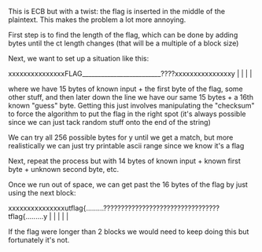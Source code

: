 This is ECB but with a twist: the flag is inserted in the middle of the plaintext. This makes the problem a lot more annoying.

First step is to find the length of the flag, which can be done by adding bytes until the ct length changes (that will be a multiple of a block size)

Next, we want to set up a situation like this:

xxxxxxxxxxxxxxxFLAG_________________________????xxxxxxxxxxxxxxxy
|               |               |               |               

where we have 15 bytes of known input + the first byte of the flag, some other stuff, and then later down the line we have our same 15 bytes + a 16th known "guess" byte. Getting this just involves manipulating the "checksum" to force the algorithm to put the flag in the right spot (it's always possible since we can just tack random stuff onto the end of the string)

We can try all 256 possible bytes for y until we get a match, but more realistically we can just try printable ascii range since we know it's a flag

Next, repeat the process but with 14 bytes of known input + known first byte + unknown second byte, etc.

Once we run out of space, we can get past the 16 bytes of the flag by just using the next block:

xxxxxxxxxxxxxxxutflag{.........?????????????????????????????????tflag{.........y
|               |               |               |               |

If the flag were longer than 2 blocks we would need to keep doing this but fortunately it's not.
